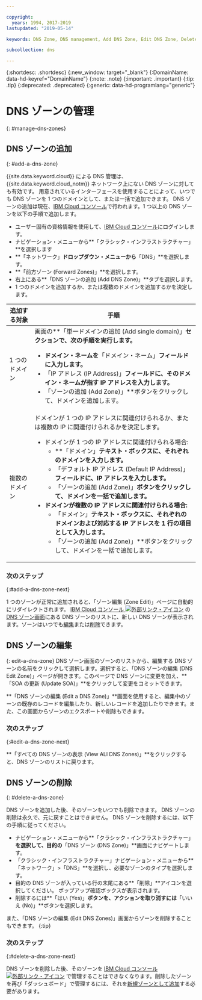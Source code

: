 ```yaml
---

copyright:
  years: 1994, 2017-2019
lastupdated: "2019-05-14"

keywords: DNS Zone, DNS management, Add DNS Zone, Edit DNS Zone, Delete DNS Zone

subcollection: dns

---
```



{:shortdesc: .shortdesc}
{:new_window: target="_blank"}
{:DomainName: data-hd-keyref="DomainName"}
{:note: .note}
{:important: .important}
{:tip: .tip}
{:deprecated: .deprecated}
{:generic: data-hd-programlang="generic"}

# DNS ゾーンの管理
{: #manage-dns-zones}

## DNS ゾーンの追加
{: #add-a-dns-zone}

{{site.data.keyword.cloud}} による DNS 管理は、{{site.data.keyword.cloud_notm}} ネットワーク上にない DNS ゾーンに対しても有効です。 用意されているインターフェースを使用することによって、いつでも DNS ゾーンを 1 つのドメインとして、または一括で追加できます。 DNS ゾーンの追加は現在、[IBM Cloud コンソール](https://{DomainName}/)で行われます。1 つ以上の DNS ゾーンを以下の手順で追加します。

* ユーザー固有の資格情報を使用して、[IBM Cloud コンソール](https://{DomainName}/)にログインします。
* ナビゲーション・メニューから**「クラシック・インフラストラクチャー」**を選択します
* **「ネットワーク」**ドロップダウン・メニューから**「DNS」**を選択します。
* **「前方ゾーン (Forward Zones)」**を選択します。
* 右上にある**「DNS ゾーンの追加 (Add DNS Zone)」**タブを選択します。
* 1 つのドメインを追加するか、または複数のドメインを追加するかを決定します。

|追加する対象|手順|
|---|---|
|1 つのドメイン| 画面の**「単一ドメインの追加 (Add single domain)」**セクションで、次の手順を実行します。 <ul><li>**ドメイン・ネーム**を**「ドメイン・ネーム」**フィールドに入力します。</li><li>**「IP アドレス (IP Address)」**フィールドに、そのドメイン・ネームが指す **IP アドレス**を入力します。</li><li>**「ゾーンの追加 (Add Zone)」**ボタンをクリックして、ドメインを追加します。</li></ul>|
|複数のドメイン| ドメインが 1 つの IP アドレスに関連付けられるか、または複数の IP に関連付けられるかを決定します。 <ul><li>ドメインが 1 つの IP アドレスに関連付けられる場合: <ul><li>**「ドメイン」**テキスト・ボックスに、**それぞれのドメイン**を入力します。</li><li>**「デフォルト IP アドレス (Default IP Address)」**フィールドに、**IP アドレス**を入力します。</li><li>**「ゾーンの追加 (Add Zone)」**ボタンをクリックして、ドメインを一括で追加します。</li></ul></li><li>ドメインが複数の IP アドレスに関連付けられる場合: <ul><li>**「ドメイン」**テキスト・ボックスに、**それぞれのドメイン**および対応する **IP アドレス**を 1 行の項目として入力します。</li><li>**「ゾーンの追加 (Add Zone)」**ボタンをクリックして、ドメインを一括で追加します。</li></ul></li></ul>


### 次のステップ
{:#add-a-dns-zone-next}

1 つのゾーンが正常に追加されると、「ゾーン編集 (Zone Edit)」ページに自動的にリダイレクトされます。
[IBM Cloud コンソール ![外部リンク・アイコン](../../icons/launch-glyph.svg "外部リンク・アイコン")](https://{DomainName}/) の [DNS ゾーン画面](/docs/infrastructure/dns?topic=dns-use-the-dns-zones-screens)にある DNS ゾーンのリストに、新しい DNS ゾーンが表示されます。ゾーンはいつでも[編集](#edit-a-dns-zone)または[削除](#delete-a-dns-zone)できます。

## DNS ゾーンの編集
{: edit-a-dns-zone}
DNS ゾーン画面のゾーンのリストから、編集する DNS ゾーンの名前をクリックして選択します。選択すると、「DNS ゾーンの編集 (DNS Edit Zone)」ページが開きます。このページで DNS ゾーンに変更を加え、**「SOA の更新 (Update SOA)」**をクリックして変更をコミットできます。 

**「DNS ゾーンの編集 (Edit a DNS Zone)」**画面を使用すると、編集中のゾーンの既存のレコードを編集したり、新しいレコードを追加したりできます。また、この画面からゾーンのエクスポートや削除もできます。

### 次のステップ
{:#edit-a-dns-zone-next}

**「すべての DNS ゾーンの表示 (View ALl DNS Zones)」**をクリックすると、DNS ゾーンのリストに戻ります。


## DNS ゾーンの削除
{: #delete-a-dns-zone}

DNS ゾーンを追加した後、そのゾーンをいつでも削除できます。 DNS ゾーンの削除は永久で、元に戻すことはできません。 DNS ゾーンを削除するには、以下の手順に従ってください。

* ナビゲーション・メニューから**「クラシック・インフラストラクチャー」**を選択して、目的の**「DNS ゾーン (DNS Zone)」**画面にナビゲートします。 
* 「クラシック・インフラストラクチャー」ナビゲーション・メニューから**「ネットワーク」>「DNS」**を選択し、必要なゾーンのタイプを選択します。
* 目的の DNS ゾーンが入っている行の末尾にある**「削除」**アイコンを選択してください。 ポップアップ確認ボックスが表示されます。
* 削除するには**「はい (Yes)」**ボタンを、アクションを取り消すには**「いいえ (No)」**ボタンを選択します。

また、「DNS ゾーンの編集 (Edit DNS Zones)」画面からゾーンを削除することもできます。
{:tip}

### 次のステップ
{:#delete-a-dns-zone-next}

DNS ゾーンを削除した後、そのゾーンを [IBM Cloud コンソール ![外部リンク・アイコン](../../icons/launch-glyph.svg "外部リンク・アイコン ")](https://{DomainName}/) で管理することはできなくなります。削除したゾーンを再び「ダッシュボード」で管理するには、それを[新規ゾーンとして追加](#add-a-dns-zone)する必要があります。
